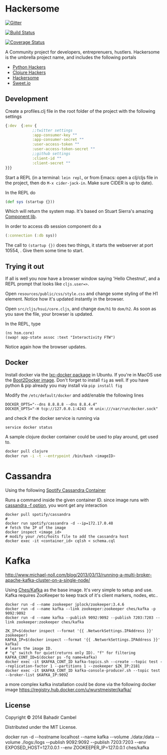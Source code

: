 # Hackersome

[![Gitter](https://badges.gitter.im/Join%20Chat.svg)](https://gitter.im/bcambel/hackersome?utm_source=badge&utm_medium=badge&utm_campaign=pr-badge&utm_content=badge)

[![Build Status](https://travis-ci.org/bcambel/hackersome.svg?branch=development)](https://travis-ci.org/bcambel/hackersome)

[![Coverage Status](https://coveralls.io/repos/bcambel/hackersome/badge.png)](https://coveralls.io/r/bcambel/hackersome)

A Community project for developers, entreprenuers, hustlers. Hackersome is the umbrella project name, and includes the following portals

- [Python Hackers](http://pythonhackers.com)
- [Clojure Hackers](http://clojurehackers.com)
- [Hackersome](http://hackersome.com)
- [Sweet.io](http://sweet.io)

## Development

Create a profiles.clj file in the root folder of the project with the following settings

```clojure
{:dev  {:env {
			;;twitter settings
			:app-consumer-key ""
			:app-consumer-secret ""
			:user-access-token ""
			:user-access-token-secret ""
			;;github settings
			:client-id "" 
			:client-secret ""
}}}
```

Start a REPL (in a terminal: `lein repl`, or from Emacs: open a
clj/cljs file in the project, then do `M-x cider-jack-in`. Make sure
CIDER is up to date).

In the REPL do

```clojure
(def sys (startup {}))
```

Which will return the system map. It's based on Stuart Sierra's amazing [Component lib](https://github.com/stuartsierra/component).

In order to access db session component do a 

```clojure
(:connection (:db sys))
``` 

The call to `(startup {})` does two things, it starts the webserver at port
10554, . Give them some time to start.


## Trying it out

If all is well you now have a browser window saying 'Hello Chestnut',
and a REPL prompt that looks like `cljs.user=>`.

Open `resources/public/css/style.css` and change some styling of the
H1 element. Notice how it's updated instantly in the browser.

Open `src/cljs/hsui/core.cljs`, and change `dom/h1` to
`dom/h2`. As soon as you save the file, your browser is updated.

In the REPL, type

```
(ns hsm.core)
(swap! app-state assoc :text "Interactivity FTW")
```

Notice again how the browser updates.


Docker
---------------

Install docker via the [lxc-docker package](https://gist.github.com/bcambel/ba55a02124831388c4bc) in Ubuntu.
If you're in MacOS use the [Boot2Docker image](http://boot2docker.io/). Don't forget to install ```fig``` as well. If you have python & pip already you may install via ```pip install fig```

Modify the ```/etc/default/docker``` and add/enable the following lines

```
DOCKER_OPTS="--dns 8.8.8.8 --dns 8.8.4.4"
DOCKER_OPTS="-H tcp://127.0.0.1:4243 -H unix:///var/run/docker.sock"
```

and check if the docker service is running via

```
service docker status
```

A sample clojure docker container could be used to play around, get used to.

```bash
docker pull clojure
docker run -i -t --entrypoint /bin/bash <imageID>
```

Cassandra 
==========

Using the following [Spotify Cassandra Container](https://github.com/spotify/docker-cassandra)


Runs a command inside the given container ID. 
since image runs with [cassandra -f option](https://github.com/spotify/docker-cassandra/blob/master/cassandra/scripts/cassandra-singlenode.sh#L33), you wont get any interaction

```
docker pull spotify/cassandra
# 
docker run spotify/cassandra -d --ip=172.17.0.48
# fetch the IP of the image
docker inspect <image_id> 
# modify your /etc/hosts file to add the cassandra host
docker exec -it <container_id> cqlsh < schema.cql
```

Kafka
==========

http://www.michael-noll.com/blog/2013/03/13/running-a-multi-broker-apache-kafka-cluster-on-a-single-node/


Using [Ches/Kafka](https://registry.hub.docker.com/u/ches/kafka/) as the base image. It's very simple to 
setup and use. Kafka requires ZooKeeper to keep track of it's client markers, nodes, etc..

```shell
docker run -d --name zookeeper jplock/zookeeper:3.4.6
docker run -d --name kafka --link zookeeper:zookeeper ches/kafka -p 9092:9092
docker run -d --name kafka --publish 9092:9092 --publish 7203:7203 --link zookeeper:zookeeper ches/kafka

ZK_IP=$(docker inspect --format '{{ .NetworkSettings.IPAddress }}' zookeeper)
KAFKA_IP=$(docker inspect --format '{{ .NetworkSettings.IPAddress }}' kafka)
# learn the image ID. 
# "q" switch for quiet(returns only ID). "f" for filtering
KAFKA_CONT_ID=$(docker ps -fq name=kafka)
docker exec -it $KAFKA_CONT_ID kafka-topics.sh --create --topic test --replication-factor 1 --partitions 1 --zookeeper $ZK_IP:2181
docker exec -it $KAFKA_CONT_ID kafka-console-producer.sh --topic test --broker-list $KAFKA_IP:9092
```

a more complex kafka installation could be done via the following docker image
https://registry.hub.docker.com/u/wurstmeister/kafka/

## License

Copyright © 2014 Bahadir Cambel

Distributed under the MIT License.

docker run -d --hostname localhost --name kafka --volume ./data:/data --volume ./logs:/logs --publish 9092:9092 --publish 7203:7203 --env EXPOSED_HOST=127.0.0.1 --env ZOOKEEPER_IP=127.0.0.1 ches/kafka

